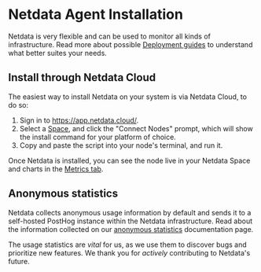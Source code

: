 # Netdata Agent Installation

Netdata is very flexible and can be used to monitor all kinds of infrastructure. Read more about possible [Deployment guides](/docs/deployment-guides/README.md) to understand what better suites your needs.

## Install through Netdata Cloud

The easiest way to install Netdata on your system is via Netdata Cloud, to do so:

1. Sign in to <https://app.netdata.cloud/>.
2. Select a [Space](/docs/netdata-cloud/organize-your-infrastructure-invite-your-team.md#netdata-cloud-spaces), and click the "Connect Nodes" prompt, which will show the install command for your platform of choice.
3. Copy and paste the script into your node's terminal, and run it.

Once Netdata is installed, you can see the node live in your Netdata Space and charts in the [Metrics tab](/docs/dashboards-and-charts/metrics-tab-and-single-node-tabs.md).

## Anonymous statistics

Netdata collects anonymous usage information by default and sends it to a self-hosted PostHog instance within the Netdata infrastructure. Read about the information collected on our [anonymous statistics](/docs/netdata-agent/configuration/anonymous-telemetry-events.md) documentation page.

The usage statistics are _vital_ for us, as we use them to discover bugs and prioritize new features. We thank you for
_actively_ contributing to Netdata's future.

